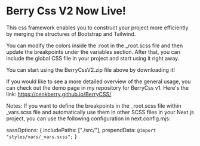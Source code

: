 # Berry Css V2 Now Live!
This css framework enables you to construct your project more efficiently by merging the structures of Bootstrap and Tailwind.

You can modify the colors inside the :root in the _root.scss file and then 
update the breakpoints under the variables section. 
After that, you can include the global CSS file in your project and start using it right away.

You can start using the BerryCssV2.zip file above by downloading it!


If you would like to see a more detailed overview of the general usage, 
you can check out the demo page in my repository for BerryCss v1. 
Here's the link:
https://cenkberry.github.io/BerryCSS/


Notes:
If you want to define the breakpoints in the _root.scss file within _vars.scss file and 
automatically use them in other SCSS files in your Next.js project, 
you can use the following configuration in next.config.mjs:

sassOptions: {
  includePaths: ["./src/"],
  prependData: `@import "styles/vars/_vars.scss";`
}